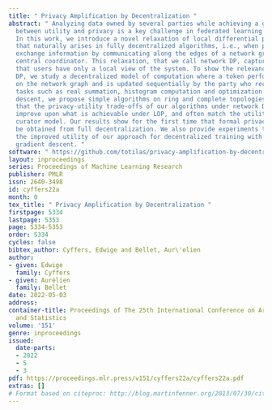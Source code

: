 ```yaml
---
title: " Privacy Amplification by Decentralization "
abstract: " Analyzing data owned by several parties while achieving a good trade-off
  between utility and privacy is a key challenge in federated learning and analytics.
  In this work, we introduce a novel relaxation of local differential privacy (LDP)
  that naturally arises in fully decentralized algorithms, i.e., when participants
  exchange information by communicating along the edges of a network graph without
  central coordinator. This relaxation, that we call network DP, captures the fact
  that users have only a local view of the system. To show the relevance of network
  DP, we study a decentralized model of computation where a token performs a walk
  on the network graph and is updated sequentially by the party who receives it. For
  tasks such as real summation, histogram computation and optimization with gradient
  descent, we propose simple algorithms on ring and complete topologies. We prove
  that the privacy-utility trade-offs of our algorithms under network DP significantly
  improve upon what is achievable under LDP, and often match the utility of the trusted
  curator model. Our results show for the first time that formal privacy gains can
  be obtained from full decentralization. We also provide experiments to illustrate
  the improved utility of our approach for decentralized training with stochastic
  gradient descent. "
software: " https://github.com/totilas/privacy-amplification-by-decentralization "
layout: inproceedings
series: Proceedings of Machine Learning Research
publisher: PMLR
issn: 2640-3498
id: cyffers22a
month: 0
tex_title: " Privacy Amplification by Decentralization "
firstpage: 5334
lastpage: 5353
page: 5334-5353
order: 5334
cycles: false
bibtex_author: Cyffers, Edwige and Bellet, Aur\'elien
author:
- given: Edwige
  family: Cyffers
- given: Aurélien
  family: Bellet
date: 2022-05-03
address:
container-title: Proceedings of The 25th International Conference on Artificial Intelligence
  and Statistics
volume: '151'
genre: inproceedings
issued:
  date-parts:
  - 2022
  - 5
  - 3
pdf: https://proceedings.mlr.press/v151/cyffers22a/cyffers22a.pdf
extras: []
# Format based on citeproc: http://blog.martinfenner.org/2013/07/30/citeproc-yaml-for-bibliographies/
---
```

